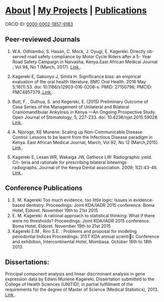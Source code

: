 #  <a href="https://em-kagereki.github.io/Kagereki/about"> About</a>  | <a href="https://em-kagereki.github.io/Kagereki/Projects"> My Projects</a> | <a href="https://em-kagereki.github.io/Kagereki/publications"> Publications</a> 

ORCID ID: <a href="https://orcid.org/0000-0002-1857-9183"> 0000-0002-1857-9183 </a> 


## Peer-reviewed Journals

1. W.A. Odhiambo, S. Hasan, C. Mock, J. Oyugi, E. Kagereki: Directly ob- served road safety compliance by Motor Cycle Riders after a 5- Year Road Safety Campaign in Naivasha, Kenya.East African Medical Journal ; Vol 94, No 1 (March, 2017).  <a href="https://www.ajol.info/index.php/eamj/article/view/155002"> Link </a>. 

2. Kagereki E, Gakonyo J, Simila H. Significance bias: an empirical evaluation of the oral health literature. BMC Oral Health. 2016 May 5;16(1):53. doi: 10.1186/s12903-016-0208-x. PMID: 27150796; PMCID: PMC4857379.<a href="https://pubmed.ncbi.nlm.nih.gov/27150796/"> Link </a>.
4. Butt, F. , Guthua, S. and Kegereki, E. (2015) Preliminary Outcome of Case Series of the Management of Unilateral and Bilateral Craniomandibular Ankylosis in Kenya
—An Ongoing Prospective Study. Open Journal of Stomatology, 5, 227-233. doi: 10.4236/ojst.2015.59028. <a href="https://www.scirp.org/journal/paperinformation.aspx?paperid=59984"> Link </a>.
4. A. Njoroge, KE Munene: Scaling up Non-Communicable Disease Control: Lessons to be learnt from the Infectious Disease paradigm in Kenya. East African Medical Journal, March, Vol 92, No 12 (March,2015). <a href="https://www.ajol.info/index.php/eamj/article/view/131341"> Link </a>. 
5. Kagereki E, Lesan WR, Wakaiga JW, Gathece LW: Radiographic yield. Cri- teria and rationale for prescribing bilateral bitewings radiographs..Journal of the Kenya Dental association. 2009; 1(2):43-46. <a href="http://erepository.uonbi.ac.ke/handle/11295/40480"> Link </a>. 

## Conference Publications

1. E. M. Kagereki Too much evidence, too little logic: Issues in evidence-based dentistry. Proceedings: Joint KDA/IADR 2015 conference. Boma Hotel, Eldoret. November 19th to 21st 2015
2. E. M. Kagereki: A rational approach to statistical thinking: What if there were no thresholds? Proceedings: Joint KDA/IADR 2015 conference. Boma Hotel, Eldoret. November 19th to 21st 2015
3. Kagereki E.M , Riro S.E. : Problems and proposal for modeling periodontal Indices Proceedings: 31ST KDA annual scientic Conference and exhibition, Intercontinental Hotel, Mombasa. October 16th to 18th 2013.

## Dissertations:

Principal component analysis and linear discriminant analysis in gene expression data by Edwin Munene Kagereki, Dissertation submitted to the College of Health Sciences (UNITID), in partial fulfillment of the requirements for the degree of Master of Science (Medical Statistics), 2013. <a href="http://erepository.uonbi.ac.ke/bitstream/handle/11295/60021/Kagereki_Principal%20component%20analysis%20and%20linear%20discriminant%20analysis%20in%20gene%20expression%20data.pdf?sequence=3"> Link </a>.


